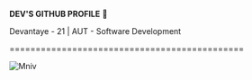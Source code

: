 **DEV'S GITHUB PROFILE** 💙 

Devantaye - 21  |  AUT - Software Development

=============================================

![Mniv]([https://user-images.githubusercontent.com/92656221/234157971-27ae79ce-f619-4630-9b31-7311aba5fe77.gif](https://media.tenor.com/-bcIjjtcC30AAAAi/omen-valorant.gif))






